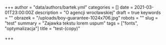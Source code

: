 +++
author = "data/authors/bartek.yml"
categories = []
date = 2021-03-01T23:00:00Z
description = "O agencji wrocławskiej"
draft = true
keywords = ""
obrazek = "/uploads/boy-guarantee-1024x706.jpg"
robots = ""
slug = "test"
summary = "Zajawka tekstu lorem uspum"
tags = ["fonts", "optymalizacja"]
title = "test-(copy)"

+++
